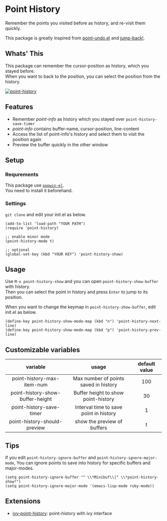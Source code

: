 # Point History

Remember the points you visited before as history, and re-visit them quickly.

This package is greatly inspired from [point-undo.el](https://www.emacswiki.org/emacs/point-undo.el) and [jump-back!](https://qiita.com/zk_phi/items/c145b7bd8077b8a0f537).

## Whats' This

This package can remember the cursor-position as history, which you stayed before.  
When you want to back to the position, you can select the position from the history.

[![point-history](https://i.gyazo.com/68ef30d465487356e02b30790c49a8d4.gif)](https://gyazo.com/68ef30d465487356e02b30790c49a8d4)

## Features

+ Remember _point-info_ as history which you stayed over `point-history-save-timer`
+ _point-info_ contains buffer-name, cursor-position, line-content
+ Access the list of point-info's history and select them to visit the position again
+ Preview the buffer quickly in the other window

## Setup

### Requrements

This package use [`popwin-el`](https://github.com/m2ym/popwin-el).  
You need to install it beforehand.

### Settings

`git clone` and edit your init.el as below.

```elisp
(add-to-list 'load-path "YOUR PATH")
(require 'point-history)

;; enable minor mode
(point-history-mode t)

;; optional
(global-set-key (kbd "YOUR KEY") 'point-history-show)
```

## Usage

Use `M-x point-history-show` and you can open `point-history-show-buffer` with history.  
Then you can select the point in history and press `Enter` to jump to its position.

When you want to change the keymap in `point-history-show-buffer`, edit init.el as below.

```elisp
(define-key point-history-show-mode-map (kbd "n") 'point-history-next-line)
(define-key point-history-show-mode-map (kbd "p") 'point-history-prev-line)
```

## Customizable variables

|variable|usage|default value|
|:---:|:---:|:---:|
|point-history-max-item-num|Max number of points saved in history|100|
|point-history-show-buffer-height|Buffer height to show point-history|30|
|point-history-save-timer|Interval time to save point in history|1|
|point-history-should-preview|show the preview of buffers|t|

## Tips

If you edit `point-history-ignore-buffer` and `point-history-ignore-major-mode`, You can ignore points to save into history for specific buffers and major-modes.

```elisp
(setq point-history-ignore-buffer "^ \\*Minibuf\\|^ \\*point-history-show*")
(setq point-history-ignore-major-mode '(emacs-lisp-mode ruby-mode))
```

## Extensions

+ [ivy-point-history](https://github.com/SuzumiyaAoba/ivy-point-history): point-history with ivy interface 
